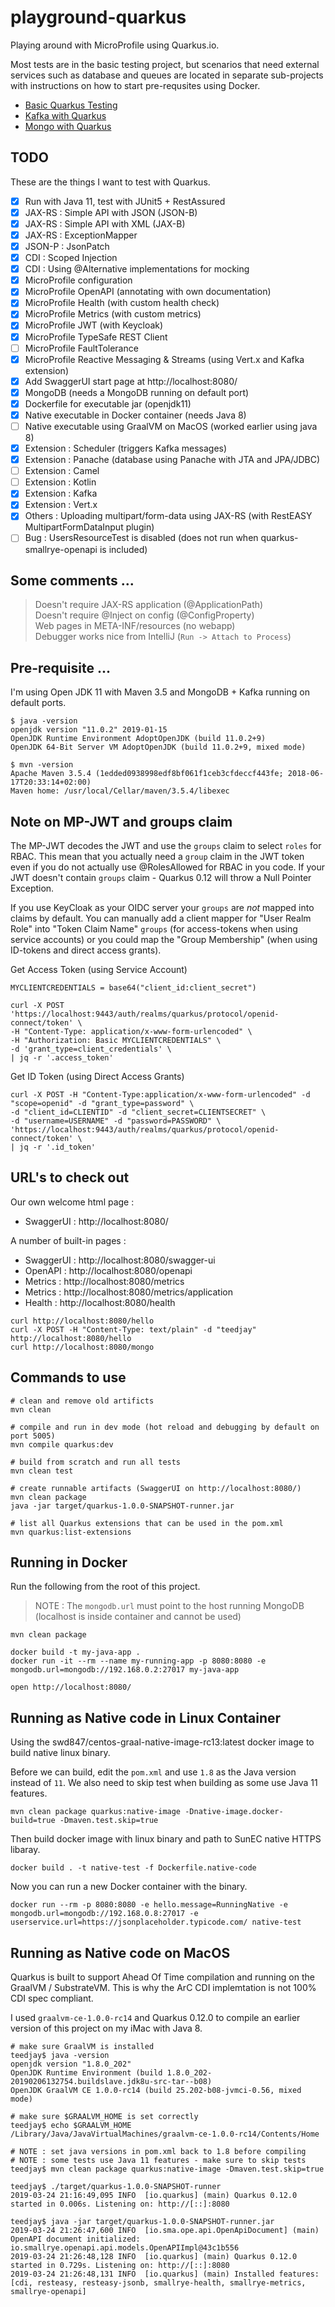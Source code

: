# playground-quarkus
Playing around with MicroProfile using Quarkus.io.

Most tests are in the basic testing project, but scenarios that need external services 
such as database and queues are located in separate sub-projects with instructions on 
how to start pre-requsites using Docker.

- [Basic Quarkus Testing](quarkus-basics/README.md)
- [Kafka with Quarkus](quarkus-kafka/README.md)
- [Mongo with Quarkus](quarkus-mongo/README.md)

## TODO
These are the things I want to test with Quarkus.
- [x] Run with Java 11, test with JUnit5 + RestAssured 
- [x] JAX-RS : Simple API with JSON (JSON-B)
- [x] JAX-RS : Simple API with XML (JAX-B)
- [x] JAX-RS : ExceptionMapper
- [x] JSON-P : JsonPatch
- [x] CDI : Scoped Injection
- [x] CDI : Using @Alternative implementations for mocking
- [x] MicroProfile configuration
- [x] MicroProfile OpenAPI (annotating with own documentation)
- [x] MicroProfile Health (with custom health check)
- [x] MicroProfile Metrics (with custom metrics)
- [x] MicroProfile JWT (with Keycloak)
- [x] MicroProfile TypeSafe REST Client
- [ ] MicroProfile FaultTolerance
- [x] MicroProfile Reactive Messaging & Streams (using Vert.x and Kafka extension)
- [x] Add SwaggerUI start page at http://localhost:8080/
- [x] MongoDB (needs a MongoDB running on default port)
- [x] Dockerfile for executable jar (openjdk11)
- [x] Native executable in Docker container (needs Java 8)
- [ ] Native executable using GraalVM on MacOS (worked earlier using java 8)
- [x] Extension : Scheduler (triggers Kafka messages)
- [x] Extension : Panache (database using Panache with JTA and JPA/JDBC)
- [ ] Extension : Camel
- [ ] Extension : Kotlin
- [x] Extension : Kafka
- [x] Extension : Vert.x
- [x] Others : Uploading multipart/form-data using JAX-RS (with RestEASY MultipartFormDataInput plugin)
- [ ] Bug : UsersResourceTest is disabled (does not run when quarkus-smallrye-openapi is included)

## Some comments ...
> Doesn't require JAX-RS application (@ApplicationPath) <br/>
> Doesn't require @Inject on config (@ConfigProperty) <br/>
> Web pages in META-INF/resources (no webapp) <br/>
> Debugger works nice from IntelliJ (`Run -> Attach to Process`) <br/>

## Pre-requisite ...
I'm using Open JDK 11 with Maven 3.5 and MongoDB + Kafka running on default ports. 
```
$ java -version
openjdk version "11.0.2" 2019-01-15
OpenJDK Runtime Environment AdoptOpenJDK (build 11.0.2+9)
OpenJDK 64-Bit Server VM AdoptOpenJDK (build 11.0.2+9, mixed mode)

$ mvn -version
Apache Maven 3.5.4 (1edded0938998edf8bf061f1ceb3cfdeccf443fe; 2018-06-17T20:33:14+02:00)
Maven home: /usr/local/Cellar/maven/3.5.4/libexec
```

## Note on MP-JWT and groups claim
The MP-JWT decodes the JWT and use the `groups` claim to select `roles` for RBAC.  This mean that you 
actually need a `group` claim  in the JWT token even if you do not actually use @RolesAllowed for RBAC
in you code.  If your JWT doesn't contain `groups` claim - Quarkus 0.12 will throw a Null Pointer Exception.

If you use KeyCloak as your OIDC server your `groups` are *not* mapped into claims by default.  You
can manually add a client mapper for "User Realm Role" into "Token Claim Name" `groups` (for access-tokens when
using service accounts) or you  could map the "Group Membership" (when using ID-tokens and direct access grants).

Get Access Token (using Service Account)
```
MYCLIENTCREDENTIALS = base64("client_id:client_secret")

curl -X POST 'https://localhost:9443/auth/realms/quarkus/protocol/openid-connect/token' \
-H "Content-Type: application/x-www-form-urlencoded" \
-H "Authorization: Basic MYCLIENTCREDENTIALS" \
-d 'grant_type=client_credentials' \
| jq -r '.access_token'
```

Get ID Token (using Direct Access Grants)
```
curl -X POST -H "Content-Type:application/x-www-form-urlencoded" -d "scope=openid" -d "grant_type=password" \
-d "client_id=CLIENTID" -d "client_secret=CLIENTSECRET" \
-d "username=USERNAME" -d "password=PASSWORD" \
'https://localhost:9443/auth/realms/quarkus/protocol/openid-connect/token' \
| jq -r '.id_token'
```

## URL's to check out
Our own welcome html page :
- SwaggerUI : http://localhost:8080/

A number of built-in pages :
- SwaggerUI : http://localhost:8080/swagger-ui
- OpenAPI : http://localhost:8080/openapi 
- Metrics : http://localhost:8080/metrics
- Metrics : http://localhost:8080/metrics/application
- Health : http://localhost:8080/health

```
curl http://localhost:8080/hello
curl -X POST -H "Content-Type: text/plain" -d "teedjay" http://localhost:8080/hello
curl http://localhost:8080/mongo
```

## Commands to use
```
# clean and remove old artificts
mvn clean

# compile and run in dev mode (hot reload and debugging by default on port 5005)
mvn compile quarkus:dev

# build from scratch and run all tests
mvn clean test

# create runnable artifacts (SwaggerUI on http://localhost:8080/)
mvn clean package
java -jar target/quarkus-1.0.0-SNAPSHOT-runner.jar

# list all Quarkus extensions that can be used in the pom.xml
mvn quarkus:list-extensions
```

## Running in Docker
Run the following from the root of this project.
> NOTE : The `mongodb.url` must point to the host running MongoDB (localhost is inside container and cannot be used)
```
mvn clean package

docker build -t my-java-app .
docker run -it --rm --name my-running-app -p 8080:8080 -e mongodb.url=mongodb://192.168.0.2:27017 my-java-app

open http://localhost:8080/
```

## Running as Native code in Linux Container
Using the swd847/centos-graal-native-image-rc13:latest docker image to build native linux binary.

Before we can build, edit the `pom.xml` and use `1.8` as the Java version instead of `11`.
We also need to skip test when building as some use Java 11 features.
```
mvn clean package quarkus:native-image -Dnative-image.docker-build=true -Dmaven.test.skip=true
```
Then build docker image with linux binary and path to SunEC native HTTPS libaray.
```
docker build . -t native-test -f Dockerfile.native-code
```
Now you can run a new Docker container with the binary.
```
docker run --rm -p 8080:8080 -e hello.message=RunningNative -e mongodb.url=mongodb://192.168.0.8:27017 -e userservice.url=https://jsonplaceholder.typicode.com/ native-test
```

## Running as Native code on MacOS
Quarkus is built to support Ahead Of Time compilation and running on the GraalVM / SubstrateVM.
This is why the ArC CDI implemtation is not 100% CDI spec compliant.

I used `graalvm-ce-1.0.0-rc14` and Quarkus 0.12.0 to compile an earlier version of this project on my iMac with Java 8.
```
# make sure GraalVM is installed
teedjay$ java -version
openjdk version "1.8.0_202"
OpenJDK Runtime Environment (build 1.8.0_202-20190206132754.buildslave.jdk8u-src-tar--b08)
OpenJDK GraalVM CE 1.0.0-rc14 (build 25.202-b08-jvmci-0.56, mixed mode)

# make sure $GRAALVM_HOME is set correctly
teedjay$ echo $GRAALVM_HOME
/Library/Java/JavaVirtualMachines/graalvm-ce-1.0.0-rc14/Contents/Home

# NOTE : set java versions in pom.xml back to 1.8 before compiling
# NOTE : some tests use Java 11 features - make sure to skip tests
teedjay$ mvn clean package quarkus:native-image -Dmaven.test.skip=true

teedjay$ ./target/quarkus-1.0.0-SNAPSHOT-runner
2019-03-24 21:16:49,095 INFO  [io.quarkus] (main) Quarkus 0.12.0 started in 0.006s. Listening on: http://[::]:8080

teedjay$ java -jar target/quarkus-1.0.0-SNAPSHOT-runner.jar
2019-03-24 21:26:47,600 INFO  [io.sma.ope.api.OpenApiDocument] (main) OpenAPI document initialized: io.smallrye.openapi.api.models.OpenAPIImpl@43c1b556
2019-03-24 21:26:48,128 INFO  [io.quarkus] (main) Quarkus 0.12.0 started in 0.729s. Listening on: http://[::]:8080
2019-03-24 21:26:48,131 INFO  [io.quarkus] (main) Installed features: [cdi, resteasy, resteasy-jsonb, smallrye-health, smallrye-metrics, smallrye-openapi]

```
